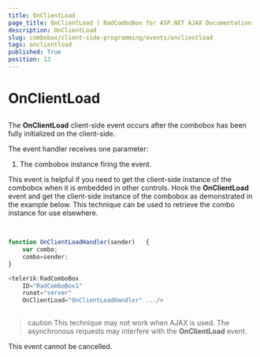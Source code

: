 ```yaml
---
title: OnClientLoad
page_title: OnClientLoad | RadComboBox for ASP.NET AJAX Documentation
description: OnClientLoad
slug: combobox/client-side-programming/events/onclientload
tags: onclientload
published: True
position: 13
---
```


# OnClientLoad



## 

The **OnClientLoad** client-side event occurs after the combobox has been fully initialized on the client-side.

The event handler receives one parameter:

1. The combobox instance firing the event.

This event is helpful if you need to get the client-side instance of the combobox when it is embedded in other controls. Hook the **OnClientLoad** event and get the client-side instance of the combobox as demonstrated in the example below. This technique can be used to retrieve the combo instance for use elsewhere.

````JavaScript
	     
	
function OnClientLoadHandler(sender)   {
	var combo;
	combo=sender;
}

<telerik:RadComboBox 
	ID="RadComboBox1" 
	runat="server" 
	OnClientLoad="OnClientLoadHandler" .../>
				
````



>caution This technique may not work when AJAX is used. The asynchronous requests may interfere with the **OnClientLoad** event.
>


This event cannot be cancelled.
